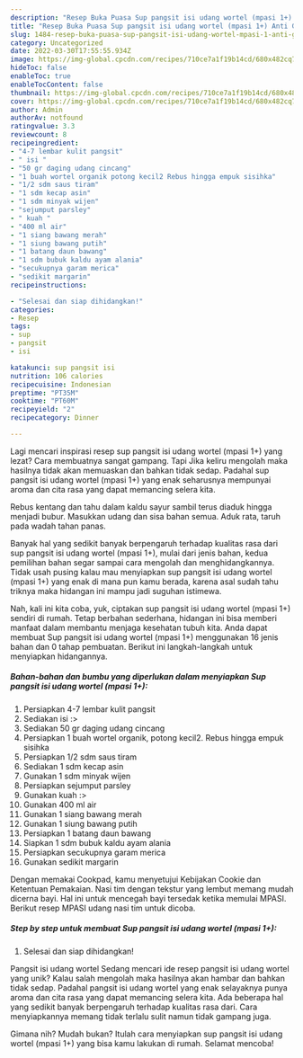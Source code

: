 ```yaml
---
description: "Resep Buka Puasa Sup pangsit isi udang wortel (mpasi 1+) Anti Gagal"
title: "Resep Buka Puasa Sup pangsit isi udang wortel (mpasi 1+) Anti Gagal"
slug: 1484-resep-buka-puasa-sup-pangsit-isi-udang-wortel-mpasi-1-anti-gagal
category: Uncategorized
date: 2022-03-30T17:55:55.934Z
image: https://img-global.cpcdn.com/recipes/710ce7a1f19b14cd/680x482cq70/sup-pangsit-isi-udang-wortel-mpasi-1-foto-resep-utama.jpg
hideToc: false
enableToc: true
enableTocContent: false
thumbnail: https://img-global.cpcdn.com/recipes/710ce7a1f19b14cd/680x482cq70/sup-pangsit-isi-udang-wortel-mpasi-1-foto-resep-utama.jpg
cover: https://img-global.cpcdn.com/recipes/710ce7a1f19b14cd/680x482cq70/sup-pangsit-isi-udang-wortel-mpasi-1-foto-resep-utama.jpg
author: Admin
authorAv: notfound
ratingvalue: 3.3
reviewcount: 8
recipeingredient:
- "4-7 lembar kulit pangsit"
- " isi "
- "50 gr daging udang cincang"
- "1 buah wortel organik potong kecil2 Rebus hingga empuk sisihka"
- "1/2 sdm saus tiram"
- "1 sdm kecap asin"
- "1 sdm minyak wijen"
- "sejumput parsley"
- " kuah "
- "400 ml air"
- "1 siang bawang merah"
- "1 siung bawang putih"
- "1 batang daun bawang"
- "1 sdm bubuk kaldu ayam alania"
- "secukupnya garam merica"
- "sedikit margarin"
recipeinstructions:

- "Selesai dan siap dihidangkan!"
categories:
- Resep
tags:
- sup
- pangsit
- isi

katakunci: sup pangsit isi 
nutrition: 106 calories
recipecuisine: Indonesian
preptime: "PT35M"
cooktime: "PT60M"
recipeyield: "2"
recipecategory: Dinner

---
```



Lagi mencari inspirasi resep sup pangsit isi udang wortel (mpasi 1+) yang lezat? Cara membuatnya sangat gampang. Tapi Jika keliru mengolah maka hasilnya tidak akan memuaskan dan bahkan tidak sedap. Padahal sup pangsit isi udang wortel (mpasi 1+) yang enak seharusnya mempunyai aroma dan cita rasa yang dapat memancing selera kita.


Rebus kentang dan tahu dalam kaldu sayur sambil terus diaduk hingga menjadi bubur. Masukkan udang dan sisa bahan semua. Aduk rata, taruh pada wadah tahan panas.

Banyak hal yang sedikit banyak berpengaruh terhadap kualitas rasa dari sup pangsit isi udang wortel (mpasi 1+), mulai dari jenis bahan, kedua pemilihan bahan segar sampai cara mengolah dan menghidangkannya. Tidak usah pusing kalau mau menyiapkan sup pangsit isi udang wortel (mpasi 1+) yang enak di mana pun kamu berada, karena asal sudah tahu triknya maka hidangan ini mampu jadi suguhan istimewa.


Nah, kali ini kita coba, yuk, ciptakan sup pangsit isi udang wortel (mpasi 1+) sendiri di rumah. Tetap berbahan sederhana, hidangan ini bisa memberi manfaat dalam membantu menjaga kesehatan tubuh kita. Anda dapat membuat Sup pangsit isi udang wortel (mpasi 1+) menggunakan 16 jenis bahan dan 0 tahap pembuatan. Berikut ini langkah-langkah untuk menyiapkan hidangannya.

<!--inarticleads1-->

##### Bahan-bahan dan bumbu yang diperlukan dalam menyiapkan Sup pangsit isi udang wortel (mpasi 1+):

1. Persiapkan 4-7 lembar kulit pangsit
1. Sediakan  isi :&gt;
1. Sediakan 50 gr daging udang cincang
1. Persiapkan 1 buah wortel organik, potong kecil2. Rebus hingga empuk sisihka
1. Persiapkan 1/2 sdm saus tiram
1. Sediakan 1 sdm kecap asin
1. Gunakan 1 sdm minyak wijen
1. Persiapkan sejumput parsley
1. Gunakan  kuah :&gt;
1. Gunakan 400 ml air
1. Gunakan 1 siang bawang merah
1. Gunakan 1 siung bawang putih
1. Persiapkan 1 batang daun bawang
1. Siapkan 1 sdm bubuk kaldu ayam alania
1. Persiapkan secukupnya garam merica
1. Gunakan sedikit margarin


Dengan memakai Cookpad, kamu menyetujui Kebijakan Cookie dan Ketentuan Pemakaian. Nasi tim dengan tekstur yang lembut memang mudah dicerna bayi. Hal ini untuk mencegah bayi tersedak ketika memulai MPASI. Berikut resep MPASI udang nasi tim untuk dicoba. 

<!--inarticleads2-->

##### Step by step untuk membuat Sup pangsit isi udang wortel (mpasi 1+):


1. Selesai dan siap dihidangkan!

Pangsit isi udang wortel Sedang mencari ide resep pangsit isi udang wortel yang unik? Kalau salah mengolah maka hasilnya akan hambar dan bahkan tidak sedap. Padahal pangsit isi udang wortel yang enak selayaknya punya aroma dan cita rasa yang dapat memancing selera kita. Ada beberapa hal yang sedikit banyak berpengaruh terhadap kualitas rasa dari. Cara menyiapkannya memang tidak terlalu sulit namun tidak gampang juga. 

Gimana nih? Mudah bukan? Itulah cara menyiapkan sup pangsit isi udang wortel (mpasi 1+) yang bisa kamu lakukan di rumah. Selamat mencoba!
